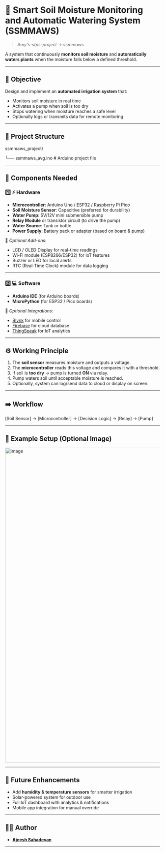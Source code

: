 # 🌱 Smart Soil Moisture Monitoring and Automatic Watering System (SSMMAWS)

> *Amy's-stps-project → ssmmaws*

A system that continuously **monitors soil moisture** and **automatically waters plants** when the moisture falls below a defined threshold.  

---

## 🎯 Objective
Design and implement an **automated irrigation system** that:  
- Monitors soil moisture in real time  
- Activates a pump when soil is too dry  
- Stops watering when moisture reaches a safe level  
- Optionally logs or transmits data for remote monitoring  

---

## 📂 Project Structure

  ssmmaws_project/
  
  └── ssmmaws_avg.ino # Arduino project file


---

## 🧩 Components Needed

### 1️⃣ ⚡ Hardware
- **Microcontroller**: Arduino Uno / ESP32 / Raspberry Pi Pico  
- **Soil Moisture Sensor**: Capacitive (preferred for durability)  
- **Water Pump**: 5V/12V mini submersible pump  
- **Relay Module** or transistor circuit (to drive the pump)  
- **Water Source**: Tank or bottle  
- **Power Supply**: Battery pack or adapter (based on board & pump)  

🔹 *Optional Add-ons*:
- LCD / OLED Display for real-time readings  
- Wi-Fi module (ESP8266/ESP32) for IoT features  
- Buzzer or LED for local alerts  
- RTC (Real-Time Clock) module for data logging  

---

### 2️⃣ 💻 Software
- **Arduino IDE** (for Arduino boards)  
- **MicroPython** (for ESP32 / Pico boards)  

🔹 *Optional Integrations*:
- [Blynk](https://blynk.io/) for mobile control  
- [Firebase](https://firebase.google.com/) for cloud database  
- [ThingSpeak](https://thingspeak.com/) for IoT analytics  

---

## ⚙️ Working Principle
1. The **soil sensor** measures moisture and outputs a voltage.  
2. The **microcontroller** reads this voltage and compares it with a threshold.  
3. If soil is **too dry** → pump is turned **ON** via relay.  
4. Pump waters soil until acceptable moisture is reached.  
5. Optionally, system can log/send data to cloud or display on screen.  

---

## ➡️ Workflow
[Soil Sensor] → [Microcontroller] → [Decision Logic] → [Relay] → [Pump]


---

## 📸 Example Setup (Optional Image)
<img width="1536" height="1024" alt="image" src="https://github.com/user-attachments/assets/2f35a9f3-7981-4e07-bb5d-aa676e0bfe2e" />


---

## 🚀 Future Enhancements
- Add **humidity & temperature sensors** for smarter irrigation  
- Solar-powered system for outdoor use  
- Full IoT dashboard with analytics & notifications  
- Mobile app integration for manual override  

---

## 👨‍💻 Author
- [**Ajeesh Sahadevan**](https://github.com/ajsndd)  

---
